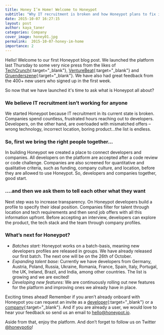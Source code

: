 ```yaml
---
title: Honey I’m Home! Welcome to Honeypot
subtitle: "Why IT recruitment is broken and how Honeypot plans to fix it"
date: 2015-10-07 16:27:15
layout: post
author: kaya_taner
categories: Company
cover_image: honey01.jpg
permalink:  2015-10-07-honey-im-home
importance: 2
---
```



Hello! Welcome to our first Honeypot blog post. We launched the platform last Thursday to some very nice press from the likes of [TechCrunch][3]{:target="_blank"}, [VentureBeat][4]{:target="_blank"} and [Gruenderszene][5]{:target="_blank"}. We have also had great feedback from the 400+ new users who signed up in the first week.

So now that we have launched it's time to ask what is Honeypot all about?

### We believe IT recruitment isn’t working for anyone
We started Honeypot because IT recruitment in its current state is broken. Companies spend countless, frustrated hours reaching out to developers. Developers, on the other hand, are overloaded with mismatched offers – wrong technology, incorrect location, boring product...the list is endless.

### So, first we bring the right people together...
In building Honeypot we created a place to connect developers and companies. All developers on the platform are accepted after a code review or code challenge. Companies are also screened for quantitative and qualitative criteria, such as funding, company culture, and location, before they are allowed to use Honeypot. So, developers and companies together,  good start.

### ....and then we ask them to tell each other what they want
Next step was to increase transparency. On Honeypot developers build a profile to specify their ideal position. Companies filter for talent through location and tech requirements and then send job offers with all this information upfront. Before accepting an interview, developers can explore the product, the tech stack and the team through company profiles.

### What’s next for Honeypot?

* *Batches start:* Honeypot works on a batch-basis, meaning new developers profiles are released in groups.  We have already released our first batch. The next one will be on the 26th of October.
* *Expanding talent base:* Currently we have developers from Germany, Austria, Poland, Russia, Ukraine, Romania, France, Spain, Italy, Portugal, the UK, Ireland, Brazil, and India, among other countries. The list is growing and we are excited!
* *Developing new features:* We are continuously rolling out new features for the platform and improving ones we already have in place.

Exciting times ahead! Remember if you aren’t already onboard with Honeypot you can request an invite as a [developer][6]{:target="_blank"} or a [company][7]{:target="_blank"}.  And if you are already a user, we would love to hear your feedback so send us an email to [hello@honeypot.io][2].

Aside from that, enjoy the platform. And don’t forget to follow us on Twitter [@honeypotio][1]!

[1]: https://twitter.com/honeypotio "Twitter"
[2]: mailto:hello@honeypot.io "Hello Honeypot"
[3]: http://techcrunch.com/2015/10/01/honeypot-wants-to-be-berlins-hired "Honeypot Wants To Be Berlin’s Hired"
[4]: http://venturebeat.com/2015/10/01/berlins-honeypot "Honeypot tries novel way to recruit skilled developers"
[5]: http://www.gruenderszene.de/allgemein/honeypot-kaya-taner-applift "Das neue Startup des AppLift-Gründers will das IT-Recruiting umkrempeln"
[6]: https://www.honeypot.io/invite_requests/new "Request an invite"
[7]: https://www.honeypot.io/pages/for_employers "Companies"
